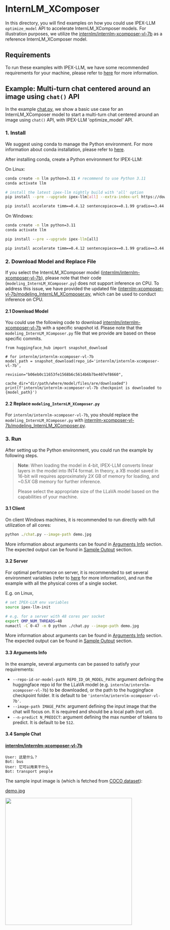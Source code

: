 # InternLM_XComposer
In this directory, you will find examples on how you could use IPEX-LLM `optimize_model` API to accelerate InternLM_XComposer models. For illustration purposes, we utilize the [internlm/internlm-xcomposer-vl-7b](https://huggingface.co/internlm/internlm-xcomposer-vl-7b) as a reference InternLM_XComposer model.

## Requirements
To run these examples with IPEX-LLM, we have some recommended requirements for your machine, please refer to [here](../README.md#recommended-requirements) for more information.

## Example: Multi-turn chat centered around an image using `chat()` API
In the example [chat.py](./chat.py), we show a basic use case for an InternLM_XComposer model to start a multi-turn chat centered around an image using `chat()` API, with IPEX-LLM 'optimize_model' API.
### 1. Install
We suggest using conda to manage the Python environment. For more information about conda installation, please refer to [here](https://conda-forge.org/download/).

After installing conda, create a Python environment for IPEX-LLM:

On Linux:

```bash
conda create -n llm python=3.11 # recommend to use Python 3.11
conda activate llm

# install the latest ipex-llm nightly build with 'all' option
pip install --pre --upgrade ipex-llm[all] --extra-index-url https://download.pytorch.org/whl/cpu

pip install accelerate timm==0.4.12 sentencepiece==0.1.99 gradio==3.44.4 markdown2==2.4.10 xlsxwriter==3.1.2 einops # additional package required for InternLM_XComposer to conduct generation
```

On Windows:

```cmd
conda create -n llm python=3.11
conda activate llm

pip install --pre --upgrade ipex-llm[all]

pip install accelerate timm==0.4.12 sentencepiece==0.1.99 gradio==3.44.4 markdown2==2.4.10 xlsxwriter==3.1.2 einops
```

### 2. Download Model and Replace File
If you select the InternLM_XComposer model ([internlm/internlm-xcomposer-vl-7b](https://huggingface.co/internlm/internlm-xcomposer-vl-7b)), please note that their code (`modeling_InternLM_XComposer.py`) does not support inference on CPU. To address this issue, we have provided the updated file ([internlm-xcomposer-vl-7b/modeling_InternLM_XComposer.py](./internlm-xcomposer-vl-7b/modeling_InternLM_XComposer.py), which can be used to conduct inference on CPU.

#### 2.1 Download Model
You could use the following code to download [internlm/internlm-xcomposer-vl-7b](https://huggingface.co/internlm/internlm-xcomposer-vl-7b) with a specific snapshot id. Please note that the `modeling_InternLM_XComposer.py` file that we provide are based on these specific commits.

```
from huggingface_hub import snapshot_download

# for internlm/internlm-xcomposer-vl-7b
model_path = snapshot_download(repo_id='internlm/internlm-xcomposer-vl-7b',
                               revision="b06eb0c11653fe1568b6c5614b6b7be407ef8660",
                               cache_dir="dir/path/where/model/files/are/downloaded")
print(f'internlm/internlm-xcomposer-vl-7b checkpoint is downloaded to {model_path}')
```

#### 2.2 Replace `modeling_InternLM_XComposer.py`
For `internlm/internlm-xcomposer-vl-7b`, you should replace the `modeling_InternLM_XComposer.py` with [internlm-xcomposer-vl-7b/modeling_InternLM_XComposer.py](./internlm-xcomposer-vl-7b/modeling_InternLM_XComposer.py).


### 3. Run
After setting up the Python environment, you could run the example by following steps.

> **Note**: When loading the model in 4-bit, IPEX-LLM converts linear layers in the model into INT4 format. In theory, a *X*B model saved in 16-bit will requires approximately 2*X* GB of memory for loading, and ~0.5*X* GB memory for further inference.
>
> Please select the appropriate size of the LLaVA model based on the capabilities of your machine.

#### 3.1 Client
On client Windows machines, it is recommended to run directly with full utilization of all cores:
```cmd
python ./chat.py --image-path demo.jpg
```
More information about arguments can be found in [Arguments Info](#33-arguments-info) section. The expected output can be found in [Sample Output](#34-sample-output) section.

#### 3.2 Server
For optimal performance on server, it is recommended to set several environment variables (refer to [here](../README.md#best-known-configuration-on-linux) for more information), and run the example with all the physical cores of a single socket.

E.g. on Linux,
```bash
# set IPEX-LLM env variables
source ipex-llm-init

# e.g. for a server with 48 cores per socket
export OMP_NUM_THREADS=48
numactl -C 0-47 -m 0 python ./chat.py --image-path demo.jpg
```
More information about arguments can be found in [Arguments Info](#33-arguments-info) section. The expected output can be found in [Sample Output](#34-sample-output) section.

#### 3.3 Arguments Info
In the example, several arguments can be passed to satisfy your requirements:

- `--repo-id-or-model-path REPO_ID_OR_MODEL_PATH`: argument defining the huggingface repo id for the LLaVA model (e.g. `internlm/internlm-xcomposer-vl-7b`) to be downloaded, or the path to the huggingface checkpoint folder. It is default to be `'internlm/internlm-xcomposer-vl-7b'`.
- `--image-path IMAGE_PATH`: argument defining the input image that the chat will focus on. It is required and should be a local path (not url).
- `--n-predict N_PREDICT`: argument defining the max number of tokens to predict. It is default to be `512`.


#### 3.4 Sample Chat
#### [internlm/internlm-xcomposer-vl-7b](https://huggingface.co/internlm/internlm-xcomposer-vl-7b)

```log
User: 这是什么？
Bot: bus
User: 它可以用来干什么
Bot: transport people
```

The sample input image is (which is fetched from [COCO dataset](https://cocodataset.org/#explore?id=178242)):

[demo.jpg](https://cocodataset.org/#explore?id=178242)

<a href="http://farm6.staticflickr.com/5331/8954873157_539393fece_z.jpg"><img width=400px src="http://farm6.staticflickr.com/5331/8954873157_539393fece_z.jpg" ></a>
